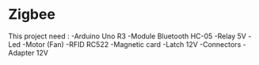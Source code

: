 # Zigbee
This project need : 
-Arduino Uno R3
-Module Bluetooth HC-05
-Relay 5V 
-Led
-Motor (Fan)
-RFID RC522
-Magnetic card
-Latch 12V
-Connectors
-Adapter 12V
